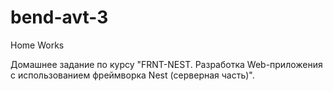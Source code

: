 # bend-avt-3

Home Works

Домашнее задание по курсу "FRNT-NEST. Разработка Web-приложения с использованием фреймворка Nest (серверная часть)".